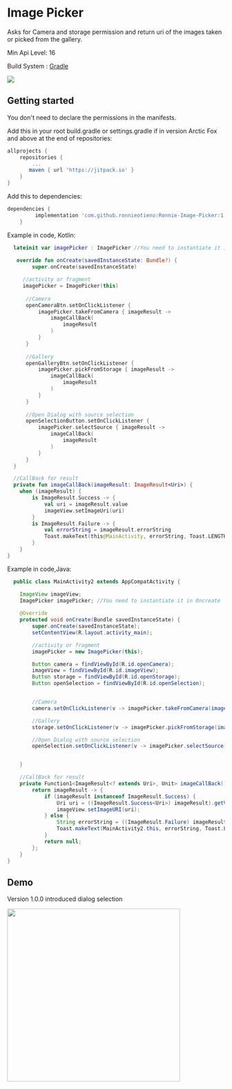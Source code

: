 # Image Picker

Asks for Camera and storage permission and return uri of the images taken or picked from the gallery.

Min Api Level: 16

Build System : [Gradle](https://gradle.org/)

 [![](https://jitpack.io/v/ronnieotieno/Ronnie-Image-Picker.svg)](https://jitpack.io/#ronnieotieno/Ronnie-Image-Picker)

## Getting started

You don't need to declare the permissions in the manifests.

Add this in your root build.gradle or settings.gradle if in version Arctic Fox and above at the end of repositories:

```groovy
allprojects {
    repositories {
        ...
       maven { url 'https://jitpack.io' }
    }
}
```
Add this to dependencies:

```groovy
dependencies {
	     implementation 'com.github.ronnieotieno:Ronnie-Image-Picker:1.1.0' //Add latest version
	}
```
Example in code, Kotlin:

```kotlin
  lateinit var imagePicker : ImagePicker //You need to instantiate it in Oncreate
  
   override fun onCreate(savedInstanceState: Bundle?) {
        super.onCreate(savedInstanceState)

	 //activity or fragment
	 imagePicker = ImagePicker(this)
      
      //Camera
      openCameraBtn.setOnClickListener {
          imagePicker.takeFromCamera { imageResult ->
              imageCallBack(
                  imageResult
              )
          }
      }
      
      //Gallery
      openGalleryBtn.setOnClickListener {
          imagePicker.pickFromStorage { imageResult ->
              imageCallBack(
                  imageResult
              )
          }
      }
      
      //Open Dialog with source selection
      openSelectionButton.setOnClickListener {
          imagePicker.selectSource { imageResult ->
              imageCallBack(
                  imageResult
              )
          }
      }
  }

  //CallBack for result
  private fun imageCallBack(imageResult: ImageResult<Uri>) {
    when (imageResult) {
        is ImageResult.Success -> {
            val uri = imageResult.value
            imageView.setImageUri(uri)
        }
        is ImageResult.Failure -> {
            val errorString = imageResult.errorString
            Toast.makeText(this@MainActivity, errorString, Toast.LENGTH_LONG).show()
        }
    }
}
```
Example in code,Java:

```java
  public class MainActivity2 extends AppCompatActivity {

    ImageView imageView;
    ImagePicker imagePicker; //You need to instantiate it in Oncreate 
    
    @Override
    protected void onCreate(Bundle savedInstanceState) {
        super.onCreate(savedInstanceState);
        setContentView(R.layout.activity_main);

        //activity or fragment
        imagePicker = new ImagePicker(this);

        Button camera = findViewById(R.id.openCamera);
        imageView = findViewById(R.id.imageView);
        Button storage = findViewById(R.id.openStorage);
        Button openSelection = findViewById(R.id.openSelection);


        //Camera
        camera.setOnClickListener(v -> imagePicker.takeFromCamera(imageCallBack()));

        //Gallery
        storage.setOnClickListener(v -> imagePicker.pickFromStorage(imageCallBack()));

        //Open Dialog with source selection
        openSelection.setOnClickListener(v -> imagePicker.selectSource(imageCallBack()));


    }

    //CallBack for result
    private Function1<ImageResult<? extends Uri>, Unit> imageCallBack() {
        return imageResult -> {
            if (imageResult instanceof ImageResult.Success) {
                Uri uri = ((ImageResult.Success<Uri>) imageResult).getValue();
                imageView.setImageURI(uri);
            } else {
                String errorString = ((ImageResult.Failure) imageResult).getErrorString();
                Toast.makeText(MainActivity2.this, errorString, Toast.LENGTH_LONG).show();
            }
            return null;
        };
    }
}

```
## Demo

Version 1.0.0 introduced dialog selection

<img src="demo/dialog.png" width=400/>
